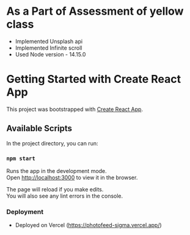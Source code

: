 # As a Part of Assessment of yellow class 
* Implemented Unsplash api
* Implemented Infinite scroll
* Used Node version - 14.15.0
# Getting Started with Create React App

This project was bootstrapped with [Create React App](https://github.com/facebook/create-react-app).

## Available Scripts

In the project directory, you can run:

### `npm start`

Runs the app in the development mode.\
Open [http://localhost:3000](http://localhost:3000) to view it in the browser.

The page will reload if you make edits.\
You will also see any lint errors in the console.



### Deployment

* Deployed on Vercel (https://photofeed-sigma.vercel.app/)
